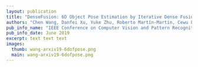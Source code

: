 ```yaml
---
layout: publication
title: "DenseFusion: 6D Object Pose Estimation by Iterative Dense Fusion"
authors: "Chen Wang, Danfei Xu, Yuke Zhu, Roberto Martín-Martín, Cewu Lu, Li Fei-Fei, Silvio Savarese"
pub_info_name: "IEEE Conference on Computer Vision and Pattern Recognition (CVPR)"
pub_info_date: June 2019
excerpt: text text text
images:
  thumb: wang-arxiv19-6dofpose.png
  main: wang-arxiv19-6dofpose.png
---
```


